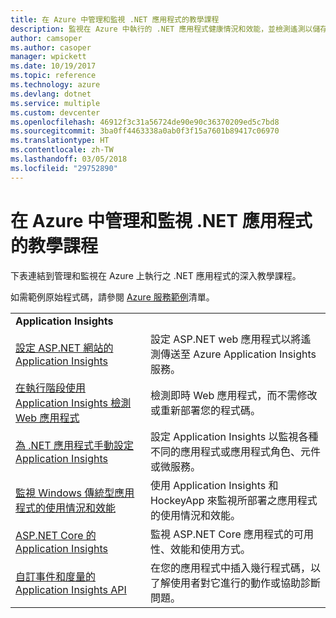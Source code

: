 ```yaml
---
title: 在 Azure 中管理和監視 .NET 應用程式的教學課程
description: 監視在 Azure 中執行的 .NET 應用程式健康情況和效能，並檢測遙測以儲存使用者如何使用應用程式的相關資訊。
author: camsoper
ms.author: casoper
manager: wpickett
ms.date: 10/19/2017
ms.topic: reference
ms.technology: azure
ms.devlang: dotnet
ms.service: multiple
ms.custom: devcenter
ms.openlocfilehash: 46912f3c31a56724de90e90c36370209ed5c7bd8
ms.sourcegitcommit: 3ba0ff4463338a0ab0f3f15a7601b89417c06970
ms.translationtype: HT
ms.contentlocale: zh-TW
ms.lasthandoff: 03/05/2018
ms.locfileid: "29752890"
---
```

# <a name="tutorials-for-monitoring-and-managing-your-net-apps-in-azure"></a>在 Azure 中管理和監視 .NET 應用程式的教學課程

下表連結到管理和監視在 Azure 上執行之 .NET 應用程式的深入教學課程。 

如需範例原始程式碼，請參閱 [Azure 服務範例](https://azure.microsoft.com/resources/samples/?platform=dotnet)清單。

| | |
|---|---|
| **Application Insights** ||
| [設定 ASP.NET 網站的 Application Insights][1] | 設定 ASP.NET web 應用程式以將遙測傳送至 Azure Application Insights 服務。 | 
| [在執行階段使用 Application Insights 檢測 Web 應用程式][2] | 檢測即時 Web 應用程式，而不需修改或重新部署您的程式碼。 | 
| [為 .NET 應用程式手動設定 Application Insights][3] | 設定 Application Insights 以監視各種不同的應用程式或應用程式角色、元件或微服務。 | 
| [監視 Windows 傳統型應用程式的使用情況和效能][4] | 使用 Application Insights 和 HockeyApp 來監視所部署之應用程式的使用情況和效能。 | 
| [ASP.NET Core 的 Application Insights][5] | 監視 ASP.NET Core 應用程式的可用性、效能和使用方式。 | 
| [自訂事件和度量的 Application Insights API][6] | 在您的應用程式中插入幾行程式碼，以了解使用者對它進行的動作或協助診斷問題。 | 


[1]: /azure/application-insights/app-insights-asp-net
[2]: /azure/application-insights/app-insights-monitor-performance-live-website-now
[3]: /azure/application-insights/app-insights-windows-services
[4]: /azure/application-insights/app-insights-windows-desktop
[5]: /azure/application-insights/app-insights-asp-net-core
[6]: /azure/application-insights/app-insights-api-custom-events-metrics
